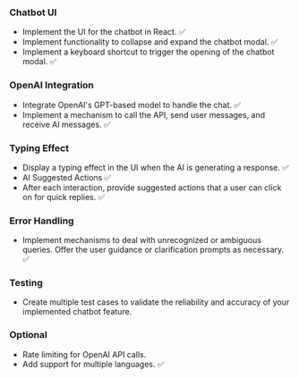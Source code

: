 ### Chatbot UI
- Implement the UI for the chatbot in React. ✅
- Implement functionality to collapse and expand the chatbot modal. ✅
- Implement a keyboard shortcut to trigger the opening of the chatbot modal. ✅

### OpenAI Integration
- Integrate OpenAI's GPT-based model to handle the chat. ✅
- Implement a mechanism to call the API, send user messages, and receive AI messages. ✅

### Typing Effect
- Display a typing effect in the UI when the AI is generating a response. ✅
- AI Suggested Actions ✅
- After each interaction, provide suggested actions that a user can click on for quick replies. ✅


### Error Handling
- Implement mechanisms to deal with unrecognized or ambiguous queries. Offer the user guidance or clarification prompts as necessary. ✅

### Testing
- Create multiple test cases to validate the reliability and accuracy of your implemented chatbot feature.

### Optional
- Rate limiting for OpenAI API calls.
- Add support for multiple languages. ✅
